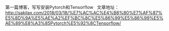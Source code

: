 第一篇博客，写写安装Pytorch和Tensorflow   
文章地址：http://sakilax.com/2018/03/18/%E7%AC%AC%E4%B8%80%E7%AF%87%E5%8D%9A%E5%AE%A2%EF%BC%8C%E5%86%99%E5%86%99%E5%AE%89%E8%A3%85Pytorch%E5%92%8CTensorflow/
